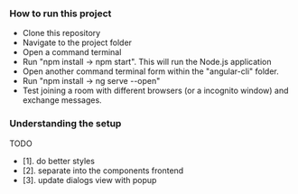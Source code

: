 ### How to run this project

* Clone this repository
* Navigate to the project folder
* Open a command terminal
* Run "npm install -> npm start". This will run the Node.js application
* Open another command terminal form within the "angular-cli" folder.
* Run "npm install -> ng serve --open"
* Test joining a room with different browsers (or a incognito window) and exchange messages.

### Understanding the setup

TODO
* [1]. do better styles
* [2]. separate into the components frontend
* [3]. update dialogs view with popup
